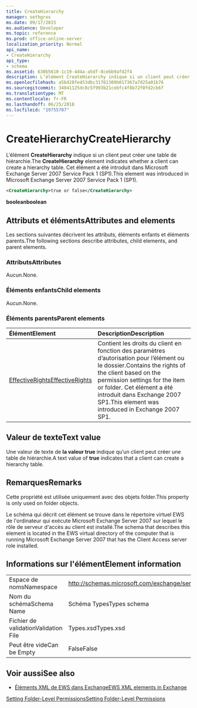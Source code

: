 ```yaml
---
title: CreateHierarchy
manager: sethgros
ms.date: 09/17/2015
ms.audience: Developer
ms.topic: reference
ms.prod: office-online-server
localization_priority: Normal
api_name:
- CreateHierarchy
api_type:
- schema
ms.assetid: 630b5610-1c19-4d4a-a5df-8cebb9afd2f4
description: L’élément CreateHierarchy indique si un client peut créer une table de hiérarchie. Cet élément a été introduit dans Microsoft Exchange Server 2007 Service Pack 1 (SP1).
ms.openlocfilehash: a5b428fe453dbc31761309b017367a7d25a01b76
ms.sourcegitcommit: 34041125dc8c5f993b21cebfc4f8b72f0fd2cb6f
ms.translationtype: MT
ms.contentlocale: fr-FR
ms.lasthandoff: 06/25/2018
ms.locfileid: "19755707"
---
```

# <a name="createhierarchy"></a><span data-ttu-id="e8579-104">CreateHierarchy</span><span class="sxs-lookup"><span data-stu-id="e8579-104">CreateHierarchy</span></span>

<span data-ttu-id="e8579-105">L’élément **CreateHierarchy** indique si un client peut créer une table de hiérarchie.</span><span class="sxs-lookup"><span data-stu-id="e8579-105">The **CreateHierarchy** element indicates whether a client can create a hierarchy table.</span></span> <span data-ttu-id="e8579-106">Cet élément a été introduit dans Microsoft Exchange Server 2007 Service Pack 1 (SP1).</span><span class="sxs-lookup"><span data-stu-id="e8579-106">This element was introduced in Microsoft Exchange Server 2007 Service Pack 1 (SP1).</span></span> 
  
```xml
<CreateHierarchy>true or false</CreateHierarchy>
```

 <span data-ttu-id="e8579-107">**boolean**</span><span class="sxs-lookup"><span data-stu-id="e8579-107">**boolean**</span></span>
## <a name="attributes-and-elements"></a><span data-ttu-id="e8579-108">Attributs et éléments</span><span class="sxs-lookup"><span data-stu-id="e8579-108">Attributes and elements</span></span>

<span data-ttu-id="e8579-109">Les sections suivantes décrivent les attributs, éléments enfants et éléments parents.</span><span class="sxs-lookup"><span data-stu-id="e8579-109">The following sections describe attributes, child elements, and parent elements.</span></span>
  
### <a name="attributes"></a><span data-ttu-id="e8579-110">Attributs</span><span class="sxs-lookup"><span data-stu-id="e8579-110">Attributes</span></span>

<span data-ttu-id="e8579-111">Aucun.</span><span class="sxs-lookup"><span data-stu-id="e8579-111">None.</span></span>
  
### <a name="child-elements"></a><span data-ttu-id="e8579-112">Éléments enfants</span><span class="sxs-lookup"><span data-stu-id="e8579-112">Child elements</span></span>

<span data-ttu-id="e8579-113">Aucun.</span><span class="sxs-lookup"><span data-stu-id="e8579-113">None.</span></span>
  
### <a name="parent-elements"></a><span data-ttu-id="e8579-114">Éléments parents</span><span class="sxs-lookup"><span data-stu-id="e8579-114">Parent elements</span></span>

|<span data-ttu-id="e8579-115">**Élément**</span><span class="sxs-lookup"><span data-stu-id="e8579-115">**Element**</span></span>|<span data-ttu-id="e8579-116">**Description**</span><span class="sxs-lookup"><span data-stu-id="e8579-116">**Description**</span></span>|
|:-----|:-----|
|[<span data-ttu-id="e8579-117">EffectiveRights</span><span class="sxs-lookup"><span data-stu-id="e8579-117">EffectiveRights</span></span>](effectiverights.md) <br/> |<span data-ttu-id="e8579-118">Contient les droits du client en fonction des paramètres d’autorisation pour l’élément ou le dossier.</span><span class="sxs-lookup"><span data-stu-id="e8579-118">Contains the rights of the client based on the permission settings for the item or folder.</span></span> <span data-ttu-id="e8579-119">Cet élément a été introduit dans Exchange 2007 SP1.</span><span class="sxs-lookup"><span data-stu-id="e8579-119">This element was introduced in Exchange 2007 SP1.</span></span>  <br/> |
   
## <a name="text-value"></a><span data-ttu-id="e8579-120">Valeur de texte</span><span class="sxs-lookup"><span data-stu-id="e8579-120">Text value</span></span>

<span data-ttu-id="e8579-121">Une valeur de texte de **la valeur true** indique qu’un client peut créer une table de hiérarchie.</span><span class="sxs-lookup"><span data-stu-id="e8579-121">A text value of **true** indicates that a client can create a hierarchy table.</span></span> 
  
## <a name="remarks"></a><span data-ttu-id="e8579-122">Remarques</span><span class="sxs-lookup"><span data-stu-id="e8579-122">Remarks</span></span>

<span data-ttu-id="e8579-123">Cette propriété est utilisée uniquement avec des objets folder.</span><span class="sxs-lookup"><span data-stu-id="e8579-123">This property is only used on folder objects.</span></span>
  
<span data-ttu-id="e8579-124">Le schéma qui décrit cet élément se trouve dans le répertoire virtuel EWS de l'ordinateur qui exécute Microsoft Exchange Server 2007 sur lequel le rôle de serveur d'accès au client est installé.</span><span class="sxs-lookup"><span data-stu-id="e8579-124">The schema that describes this element is located in the EWS virtual directory of the computer that is running Microsoft Exchange Server 2007 that has the Client Access server role installed.</span></span>
  
## <a name="element-information"></a><span data-ttu-id="e8579-125">Informations sur l'élément</span><span class="sxs-lookup"><span data-stu-id="e8579-125">Element information</span></span>

|||
|:-----|:-----|
|<span data-ttu-id="e8579-126">Espace de noms</span><span class="sxs-lookup"><span data-stu-id="e8579-126">Namespace</span></span>  <br/> |http://schemas.microsoft.com/exchange/services/2006/types  <br/> |
|<span data-ttu-id="e8579-127">Nom du schéma</span><span class="sxs-lookup"><span data-stu-id="e8579-127">Schema Name</span></span>  <br/> |<span data-ttu-id="e8579-128">Schéma Types</span><span class="sxs-lookup"><span data-stu-id="e8579-128">Types schema</span></span>  <br/> |
|<span data-ttu-id="e8579-129">Fichier de validation</span><span class="sxs-lookup"><span data-stu-id="e8579-129">Validation File</span></span>  <br/> |<span data-ttu-id="e8579-130">Types.xsd</span><span class="sxs-lookup"><span data-stu-id="e8579-130">Types.xsd</span></span>  <br/> |
|<span data-ttu-id="e8579-131">Peut être vide</span><span class="sxs-lookup"><span data-stu-id="e8579-131">Can be Empty</span></span>  <br/> |<span data-ttu-id="e8579-132">False</span><span class="sxs-lookup"><span data-stu-id="e8579-132">False</span></span>  <br/> |
   
## <a name="see-also"></a><span data-ttu-id="e8579-133">Voir aussi</span><span class="sxs-lookup"><span data-stu-id="e8579-133">See also</span></span>



- [<span data-ttu-id="e8579-134">Éléments XML de EWS dans Exchange</span><span class="sxs-lookup"><span data-stu-id="e8579-134">EWS XML elements in Exchange</span></span>](ews-xml-elements-in-exchange.md)


[<span data-ttu-id="e8579-135">Setting Folder-Level Permissions</span><span class="sxs-lookup"><span data-stu-id="e8579-135">Setting Folder-Level Permissions</span></span>](http://msdn.microsoft.com/library/c7530e86-5112-401c-b10a-9c054ae59f07%28Office.15%29.aspx)

